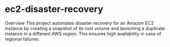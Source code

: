 # ec2-disaster-recovery
Overview
This project automates disaster recovery for an Amazon EC2 instance by creating a snapshot of its root volume and launching a duplicate instance in a different AWS region. This ensures high availability in case of regional failures.
